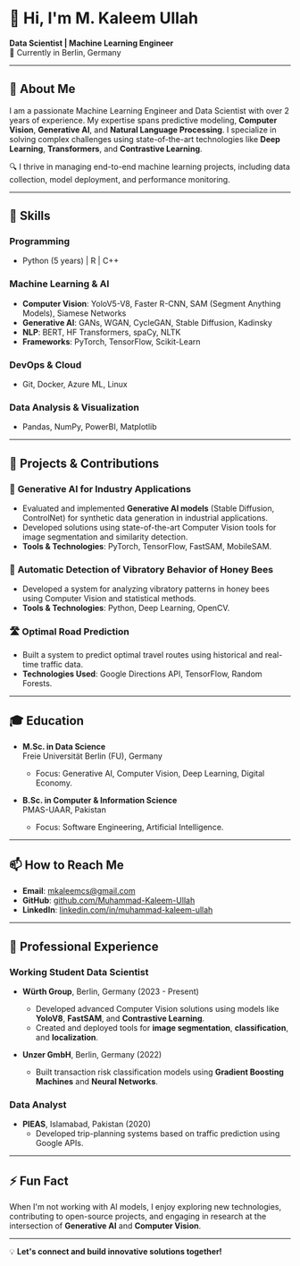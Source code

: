 <!--
**imkaleem/imkaleem** is a ✨ _special_ ✨ repository because its `README.md` (this file) appears on your GitHub profile.

Here are some ideas to get you started:

- 🔭 I’m currently working on ...
- 🌱 I’m currently learning ...
- 👯 I’m looking to collaborate on ...
- 🤔 I’m looking for help with ...
- 💬 Ask me about ...
- 📫 How to reach me: ...
- 😄 Pronouns: ...
- ⚡ Fun fact: ...
-->

# 👋 Hi, I'm M. Kaleem Ullah

**Data Scientist | Machine Learning Engineer**  
📍 Currently in Berlin, Germany  

---

## 🌟 About Me
I am a passionate Machine Learning Engineer and Data Scientist with over 2 years of experience. My expertise spans predictive modeling, **Computer Vision**, **Generative AI**, and **Natural Language Processing**. I specialize in solving complex challenges using state-of-the-art technologies like **Deep Learning**, **Transformers**, and **Contrastive Learning**.

🔍 I thrive in managing end-to-end machine learning projects, including data collection, model deployment, and performance monitoring.

---

## 🚀 Skills

### Programming
- Python (5 years) | R | C++

### Machine Learning & AI
- **Computer Vision**: YoloV5-V8, Faster R-CNN, SAM (Segment Anything Models), Siamese Networks  
- **Generative AI**: GANs, WGAN, CycleGAN, Stable Diffusion, Kadinsky  
- **NLP**: BERT, HF Transformers, spaCy, NLTK  
- **Frameworks**: PyTorch, TensorFlow, Scikit-Learn  

### DevOps & Cloud
- Git, Docker, Azure ML, Linux  

### Data Analysis & Visualization
- Pandas, NumPy, PowerBI, Matplotlib  

---

## 🔨 Projects & Contributions

### 🎨 **Generative AI for Industry Applications**
- Evaluated and implemented **Generative AI models** (Stable Diffusion, ControlNet) for synthetic data generation in industrial applications.  
- Developed solutions using state-of-the-art Computer Vision tools for image segmentation and similarity detection.  
- **Tools & Technologies**: PyTorch, TensorFlow, FastSAM, MobileSAM.

### 🐝 **Automatic Detection of Vibratory Behavior of Honey Bees**
- Developed a system for analyzing vibratory patterns in honey bees using Computer Vision and statistical methods.  
- **Tools & Technologies**: Python, Deep Learning, OpenCV.

### 🛣️ **Optimal Road Prediction**
- Built a system to predict optimal travel routes using historical and real-time traffic data.  
- **Technologies Used**: Google Directions API, TensorFlow, Random Forests.

---

## 🎓 Education
- **M.Sc. in Data Science**  
  Freie Universität Berlin (FU), Germany  
  - Focus: Generative AI, Computer Vision, Deep Learning, Digital Economy.

- **B.Sc. in Computer & Information Science**  
  PMAS-UAAR, Pakistan  
  - Focus: Software Engineering, Artificial Intelligence.

---

## 📫 How to Reach Me

- **Email**: [mkaleemcs@gmail.com](mailto:mkaleemcs@gmail.com)
- **GitHub**: [github.com/Muhammad-Kaleem-Ullah](https://github.com/imkaleem)
- **LinkedIn**: [linkedin.com/in/muhammad-kaleem-ullah](https://www.linkedin.com/in/muhammad-kaleem-ullah)

---

## 💼 Professional Experience

### **Working Student Data Scientist**
- **Würth Group**, Berlin, Germany (2023 - Present)  
  - Developed advanced Computer Vision solutions using models like **YoloV8**, **FastSAM**, and **Contrastive Learning**.  
  - Created and deployed tools for **image segmentation**, **classification**, and **localization**.  

- **Unzer GmbH**, Berlin, Germany (2022)  
  - Built transaction risk classification models using **Gradient Boosting Machines** and **Neural Networks**.  

### **Data Analyst**
- **PIEAS**, Islamabad, Pakistan (2020)  
  - Developed trip-planning systems based on traffic prediction using Google APIs.  

---

## ⚡ Fun Fact
When I'm not working with AI models, I enjoy exploring new technologies, contributing to open-source projects, and engaging in research at the intersection of **Generative AI** and **Computer Vision**.

---

💡 **Let's connect and build innovative solutions together!**
